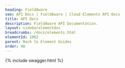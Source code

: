```yaml
---
heading: FieldAware
seo: API Docs | FieldAware | Cloud Elements API Docs
title: API Docs
description: FieldAware API Documentation.
layout: sidebarelementdoc
breadcrumbs: /docs/elements.html
elementId: 1062
parent: Back to Element Guides
order: 90
---
```


{% include swagger.html %}
